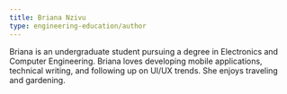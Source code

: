 ```yaml
---
title: Briana Nzivu
type: engineering-education/author
---
```

Briana is an undergraduate student pursuing a degree in Electronics and Computer Engineering. Briana loves developing mobile applications, technical writing, and following up on UI/UX trends. She enjoys traveling and gardening.
